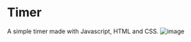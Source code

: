 # Timer
A simple timer made with Javascript, HTML and CSS. 
![image](https://user-images.githubusercontent.com/79026025/120256605-df12c700-c264-11eb-8442-16dcc212ad06.png)
